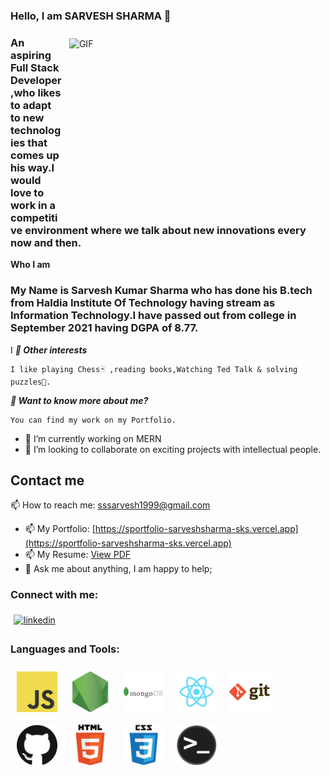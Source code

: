 ### Hello, I am SARVESH SHARMA 👋

 <img align="right" alt="GIF" src="https://www.bacancytechnology.com/blog/wp-content/uploads/2019/07/developer-dribbble.gif" width="400" height="280" style=" padding:2%" />

### An aspiring Full Stack Developer,who likes to adapt to new technologies that comes up his way.I would love to work  in a competitive environment where we talk about new innovations      every now and then. 


**Who I am**
### My Name is Sarvesh Kumar Sharma who has done his B.tech from Haldia Institute Of Technology having stream as Information Technology.I have passed out from college in September 2021 having DGPA of 8.77. ###
I 
***👯 Other interests***

    I like playing Chess🃏 ,reading books,Watching Ted Talk & solving puzzles🧩.


***💬 Want to know more about me?***

    You can find my work on my Portfolio.

- 🔭 I’m currently working on MERN 
- 👯 I’m looking to collaborate on exciting projects with intellectual people.

## Contact me
📫 How to reach me: sssarvesh1999@gmail.com
- 📫 My Portfolio: [https://sportfolio-sarveshsharma-sks.vercel.app](https://sportfolio-sarveshsharma-sks.vercel.app)
- 📫 My Resume: [View PDF](https://drive.google.com/file/d/1-Mz6lE_F6N6jjkxDTatPEoTATz8vpsoP/view?usp=sharing)
- 💬 Ask me about anything, I am happy to help;

### Connect with me:

<p>
    <a href="https://www.linkedin.com/in/sarveshkumarsharma-sks/">
    <img alt="linkedin" width="7%" style="padding:5px" src="https://upload.wikimedia.org/wikipedia/commons/thumb/c/c9/Linkedin.svg/1200px-Linkedin.svg.png"/>
  </a>
  
</p>



### Languages and Tools:


<img align="left" alt="JavaScript" width="65px" style="padding:10px" src="https://raw.githubusercontent.com/github/explore/80688e429a7d4ef2fca1e82350fe8e3517d3494d/topics/javascript/javascript.png" />



<img align="left" alt="Node.js" width="65px" style="padding:10px" src="https://raw.githubusercontent.com/github/explore/80688e429a7d4ef2fca1e82350fe8e3517d3494d/topics/nodejs/nodejs.png" />



<img align="left" alt="MongoDB" width="65px" style="padding:10px" src="https://raw.githubusercontent.com/github/explore/80688e429a7d4ef2fca1e82350fe8e3517d3494d/topics/mongodb/mongodb.png" />



<img align="left" alt="React" width="65px" style="padding:10px" src="https://raw.githubusercontent.com/github/explore/80688e429a7d4ef2fca1e82350fe8e3517d3494d/topics/react/react.png" />

<img align="left" alt="Git" width="65px" style="padding:10px" src="https://raw.githubusercontent.com/github/explore/80688e429a7d4ef2fca1e82350fe8e3517d3494d/topics/git/git.png" />

<img align="left" alt="GitHub" width="65px" style="padding:10px" src="https://raw.githubusercontent.com/github/explore/78df643247d429f6cc873026c0622819ad797942/topics/github/github.png" />

<img align="left" alt="HTML5" width="65px" style="padding:10px" src="https://raw.githubusercontent.com/github/explore/80688e429a7d4ef2fca1e82350fe8e3517d3494d/topics/html/html.png" />
<img align="left" alt="CSS3" width="65px" style="padding:10px" src="https://raw.githubusercontent.com/github/explore/80688e429a7d4ef2fca1e82350fe8e3517d3494d/topics/css/css.png" />


<img align="left" alt="Terminal" width="65px" style="padding:10px" src="https://raw.githubusercontent.com/github/explore/80688e429a7d4ef2fca1e82350fe8e3517d3494d/topics/terminal/terminal.png" />
<br />
<br />
<br/>






